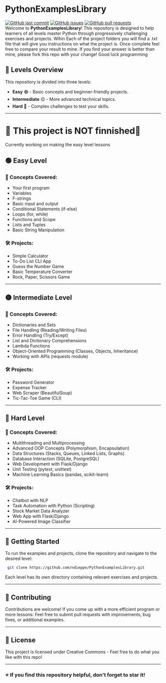# PythonExamplesLibrary
[![GitHub last commit](https://img.shields.io/github/last-commit/ndieppe/PythonExamplesLibrary)](https://img.shields.io/github/last-commit/navendu-pottekkat/awesome-readme)
[![GitHub issues](https://img.shields.io/github/issues-raw/ndieppe/PythonExamplesLibrary)](https://img.shields.io/github/issues-raw/navendu-pottekkat/awesome-readme)
[![GitHub pull requests](https://img.shields.io/github/issues-pr/ndieppe/PythonExamplesLibrary)](https://img.shields.io/github/issues-pr/navendu-pottekkat/awesome-readme) <br>
Welcome to **PythonExamplesLibrary**! This repository is designed to help learners of all levels master Python through progressively challenging exercises and projects.
Wihin Each of the project folders you will find a .txt file that will give you instructions on what the project is. Once complete feel free to compare your result to mine. If you find your answer is better than mine, please fork this repo with your change! Good luck programming


## 📌 Levels Overview
This repository is divided into three levels:
- **Easy** 🟢 - Basic concepts and beginner-friendly projects.
- **Intermediate** 🟡 - More advanced technical topics.
- **Hard** 🔴 - Complex challenges to test your skills.

---
# 🚧 This project is NOT finnished🚧
Currently working on making the easy level lessons

## 🟢 Easy Level
### 🔹 Concepts Covered:
- Your first program
- Variables
- F-strings
- Basic input and output
- Conditional Statements (if-else)
- Loops (for, while)
- Functions and Scope
- Lists and Tuples
- Basic String Manipulation

### 🛠 Projects:
- Simple Calculator
- To-Do List CLI App
- Guess the Number Game
- Basic Temperature Converter
- Rock, Paper, Scissors Game

---

## 🟡 Intermediate Level
### 🔹 Concepts Covered:
- Dictionaries and Sets
- File Handling (Reading/Writing Files)
- Error Handling (Try/Except)
- List and Dictionary Comprehensions
- Lambda Functions
- Object-Oriented Programming (Classes, Objects, Inheritance)
- Working with APIs (requests module)

### 🛠 Projects:
- Password Generator
- Expense Tracker
- Web Scraper (BeautifulSoup)
- Tic-Tac-Toe Game (CLI)

---

## 🔴 Hard Level
### 🔹 Concepts Covered:
- Multithreading and Multiprocessing
- Advanced OOP Concepts (Polymorphism, Encapsulation)
- Data Structures (Stacks, Queues, Linked Lists, Graphs)
- Database Interaction (SQLite, PostgreSQL)
- Web Development with Flask/Django
- Unit Testing (pytest, unittest)
- Machine Learning Basics (pandas, scikit-learn)

### 🛠 Projects:
- Chatbot with NLP
- Task Automation with Python (Scripting)
- Stock Market Data Analyzer
- Web App with Flask/Django
- AI-Powered Image Classifier

---



## 🚀 Getting Started
To run the examples and projects, clone the repository and navigate to the desired level:
```sh
 git clone https://github.com/ndieppe/PythonExamplesLibrary.git
```

Each level has its own directory containing relevant exercises and projects.

---

## 🤝 Contributing
Contributions are welcome! If you come up with a more efficient program or more lessons: Feel free to submit pull requests with improvements, bug fixes, or additional examples.

---

## 📜 License
This project is licensed under Creative Commons - Feel free to do what you like with this repo!

---

### ⭐ If you find this repository helpful, don't forget to star it!







